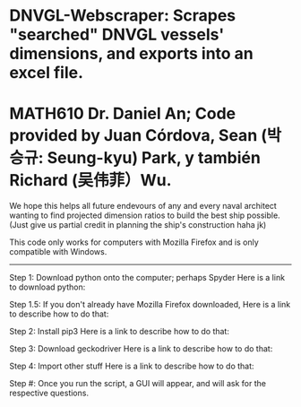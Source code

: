 # DNVGL-Webscraper: Scrapes "searched" DNVGL vessels' dimensions, and exports into an excel file.
# MATH610 Dr. Daniel An; Code provided by Juan Córdova, Sean (박승규: Seung-kyu) Park, y también Richard (吴伟菲）Wu.
We hope this helps all future endevours of any and every naval architect wanting to find projected dimension ratios to build the best ship possible.
(Just give us partial credit in planning the ship's construction haha jk)

This code only works for computers with Mozilla Firefox and is only compatible with Windows.
*********************************************************************************************************
Step 1: Download python onto the computer; perhaps Spyder
Here is a link to download python:

Step 1.5: If you don't already have Mozilla Firefox downloaded,
Here is a link to describe how to do that:

Step 2: Install pip3
Here is a link to describe how to do that:

Step 3: Download geckodriver
Here is a link to describe how to do that:

Step 4: Import other stuff
Here is a link to describe how to do that:

Step #: Once you run the script, a GUI will appear, and will ask for the respective questions. 

